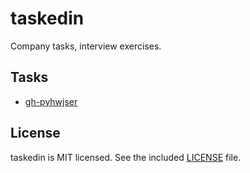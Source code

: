 # taskedin

Company tasks, interview exercises.

## Tasks

* [gh-pyhwjser](gh-pyhwjser/README.md)

## License

taskedin is MIT licensed. See the included [LICENSE](LICENSE) file.
